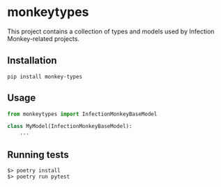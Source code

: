 # monkeytypes

This project contains a collection of types and models used by Infection
Monkey-related projects.

## Installation
`pip install monkey-types`

## Usage

```python
from monkeytypes import InfectionMonkeyBaseModel

class MyModel(InfectionMonkeyBaseModel):
    ...
```

## Running tests
```
$> poetry install
$> poetry run pytest
```
